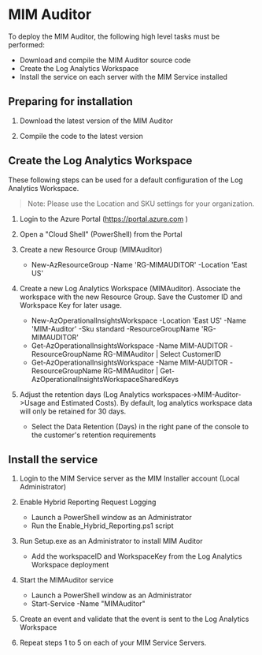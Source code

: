 # **MIM Auditor**

To deploy the MIM Auditor, the following high level tasks must be performed:
- Download and compile the MIM Auditor source code
- Create the Log Analytics Workspace
- Install the service on each server with the MIM Service installed

## **Preparing for installation**

1. Download the latest version of the MIM Auditor 

2. Compile the code to the latest version

## **Create the Log Analytics Workspace**

These following steps can be used for a default configuration of the Log Analytics Workspace. 

> Note: Please use the Location and SKU settings for your organization. 

1. Login to the Azure Portal (https://portal.azure.com )

2. Open a "Cloud Shell" (PowerShell) from the Portal

3. Create a new Resource Group (MIMAuditor)
	- New-AzResourceGroup -Name 'RG-MIMAUDITOR' -Location 'East US'

4. Create a new Log Analytics Workspace (MIMAuditor). Associate the workspace with the new Resource Group. Save the Customer ID and Workspace Key for later usage.
	- New-AzOperationalInsightsWorkspace -Location 'East US' -Name 'MIM-Auditor' -Sku standard -ResourceGroupName 'RG-MIMAUDITOR'
	- Get-AzOperationalInsightsWorkspace -Name MIM-AUDITOR -ResourceGroupName RG-MIMAuditor | Select CustomerID
	- Get-AzOperationalInsightsWorkspace -Name MIM-AUDITOR -ResourceGroupName RG-MIMAuditor | Get-AzOperationalInsightsWorkspaceSharedKeys

5. Adjust the retention days (Log Analytics workspaces->MIM-Auditor->Usage and Estimated Costs). By default, log analytics workspace data will only be retained for 30 days.
	- Select the Data Retention (Days) in the right pane of the console to the customer's retention requirements


## **Install the service**

1. Login to the MIM Service server as the MIM Installer account (Local Administrator)

2. Enable Hybrid Reporting Request Logging
	- Launch a PowerShell window as an Administrator
	- Run the Enable_Hybrid_Reporting.ps1 script 

3. Run Setup.exe as an Administrator to install MIM Auditor 
	- Add the workspaceID and WorkspaceKey from the Log Analytics Workspace deployment
    
4. Start the MIMAuditor service
	- Launch a PowerShell window as an Administrator
	- Start-Service -Name "MIMAuditor"

5. Create an event and validate that the event is sent to the Log Analytics Workspace

6. Repeat steps 1 to 5 on each of your MIM Service Servers.
